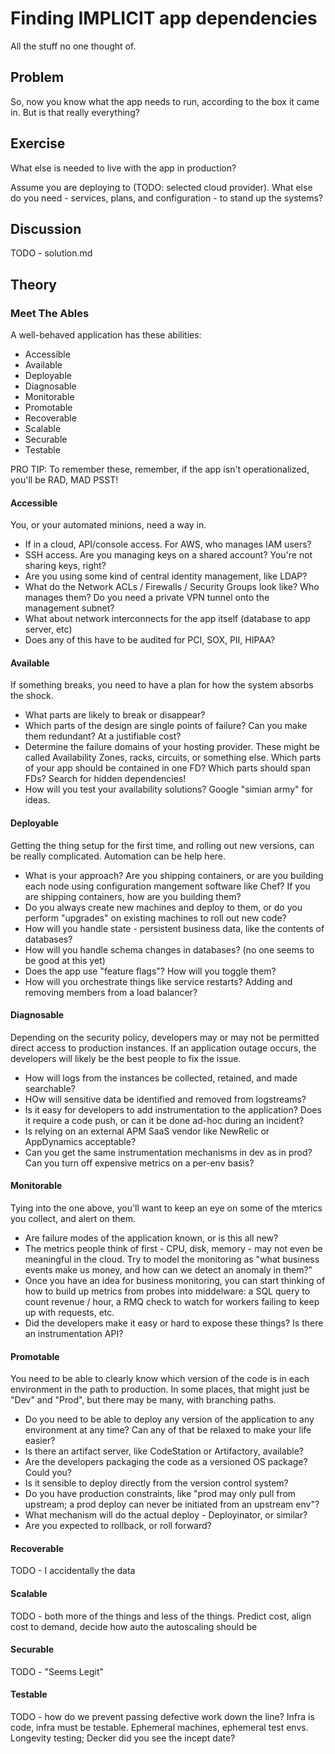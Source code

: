 # Finding IMPLICIT app dependencies

All the stuff no one thought of.

## Problem

So, now you know what the app needs to run, according to the box it
came in.  But is that really everything?

## Exercise

What else is needed to live with the app in production?

Assume you are deploying to (TODO: selected cloud provider).  What
else do you need - services, plans, and configuration - to stand up the systems?

## Discussion

TODO - solution.md

## Theory

### Meet The Ables

A well-behaved application has these abilities:

* Accessible
* Available
* Deployable
* Diagnosable
* Monitorable
* Promotable
* Recoverable
* Scalable
* Securable
* Testable

PRO TIP: To remember these, remember, if the app isn't
operationalized, you'll be RAD, MAD PSST!

#### Accessible

You, or your automated minions, need a way in. 

* If in a cloud, API/console access.  For AWS, who manages IAM users?
* SSH access.  Are you managing keys on a shared account?  You're not sharing keys, right?
* Are you using some kind of central identity management, like LDAP?
* What do the Network ACLs / Firewalls / Security Groups look like? Who manages them?  Do you need a private VPN tunnel onto the management subnet?
* What about network interconnects for the app itself (database to app server, etc)
* Does any of this have to be audited for PCI, SOX, PII, HIPAA?

#### Available

If something breaks, you need to have a plan for how the system
absorbs the shock.  

* What parts are likely to break or disappear?
* Which parts of the design are single points of failure?  Can you make them redundant?  At a justifiable cost?
* Determine the failure domains of your hosting provider.  These might be called Availability Zones, racks, circuits, or something else.  Which parts of your app should be contained in one FD?  Which parts should span FDs?  Search for hidden dependencies!
* How will you test your availability solutions?  Google "simian army" for ideas.

#### Deployable

Getting the thing setup for the first time, and rolling out new versions, can be really complicated.  Automation can be help here.

* What is your approach?  Are you shipping containers, or are you building each node using configuration mangement software like Chef?  If you are shipping containers, how are you building them?
* Do you always create new machines and deploy to them, or do you perform "upgrades" on existing machines to roll out new code?  
* How will you handle state - persistent business data, like the contents of databases?
* How will you handle schema changes in databases? (no one seems to be good at this yet)
* Does the app use "feature flags"?  How will you toggle them?
* How will you orchestrate things like service restarts?  Adding and removing members from a load balancer?

#### Diagnosable

Depending on the security policy, developers may or may not be permitted direct access to production instances.  If an application outage occurs, the developers will likely be the best people to fix the issue.

* How will logs from the instances be collected, retained, and made searchable?
* HOw will sensitive data be identified and removed from logstreams?
* Is it easy for developers to add instrumentation to the application?  Does it require a code push, or can it be done ad-hoc during an incident?
* Is relying on an external APM SaaS vendor like NewRelic or AppDynamics acceptable?
* Can you get the same instrumentation mechanisms in dev as in prod?  Can you turn off expensive metrics on a per-env basis?

#### Monitorable

Tying into the one above, you'll want to keep an eye on some of the mterics you collect, and alert on them.

* Are failure modes of the application known, or is this all new?
* The metrics people think of first - CPU, disk, memory - may not even be meaningful in the cloud.  Try to model the monitoring as "what business events make us money, and how can we detect an anomaly in them?"
* Once you have an idea for business monitoring, you can start thinking of how to build up metrics from probes into middelware: a SQL query to count revenue / hour, a RMQ check to watch for workers failing to keep up with requests, etc.
* Did the developers make it easy or hard to expose these things?  Is there an instrumentation API?

#### Promotable

You need to be able to clearly know which version of the code is in each environment in the path to production.  In some places, that might just be "Dev" and "Prod", but there may be many, with branching paths.

* Do you need to be able to deploy any version of the application to any environment at any time?  Can any of that be relaxed to make your life easier?
* Is there an artifact server, like CodeStation or Artifactory, available?
* Are the developers packaging the code as a versioned OS package?  Could you?
* Is it sensible to deploy directly from the version control system?
* Do you have production constraints, like "prod may only pull from upstream; a prod deploy can never be initiated from an upstream env"?
* What mechanism will do the actual deploy - Deployinator, or similar?
* Are you expected to rollback, or roll forward?

#### Recoverable

TODO - I accidentally the data

#### Scalable

TODO - both more of the things and less of the things.  Predict cost,
align cost to demand, decide how auto the autoscaling should be

#### Securable

TODO - "Seems Legit"

#### Testable

TODO - how do we prevent passing defective work down the line?  Infra
is code, infra must be testable.  Ephemeral machines, ephemeral test
envs.  Longevity testing; Decker did you see the incept date?

